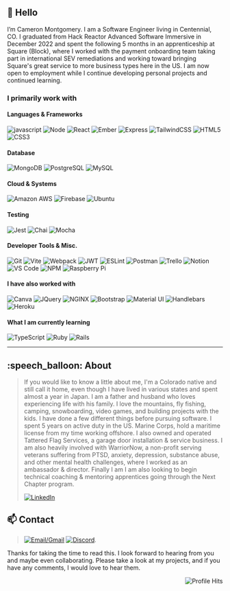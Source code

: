 <h2>👋 Hello</h2>
I’m Cameron Montgomery. I am a Software Engineer living in Centennial, CO. I graduated from Hack Reactor Advanced Software Immersive in December 2022 and spent the following 5 months in an apprenticeship at Square (Block), where I worked with the payment onboarding team taking part in international SEV remediations and working toward bringing Square's great service to more business types here in the US. I am now open to employment while I continue developing personal projects and continued learning.

### I primarily work with

<h4>Languages & Frameworks</h4>

<img src="https://img.shields.io/badge/JavaScript-323330?style=for-the-badge&logo=javascript&logoColor=F7DF1E" alt="javascript"/> <img src="https://img.shields.io/badge/Node.js-339933?style=for-the-badge&logo=nodedotjs&logoColor=white" alt="Node"/> <img src="https://img.shields.io/badge/React-20232A?style=for-the-badge&logo=react&logoColor=61DAFB" alt="React"/> 
![Ember](https://img.shields.io/badge/ember-1C1E24?style=for-the-badge&logo=ember.js&logoColor=#D04A37)
<img src="https://img.shields.io/badge/Express.js-000000?style=for-the-badge&logo=express&logoColor=white" alt="Express"/> <img src="https://img.shields.io/badge/Tailwind_CSS-38B2AC?style=for-the-badge&logo=tailwind-css&logoColor=white" alt="TailwindCSS"/> <img src="https://img.shields.io/badge/HTML5-E34F26?style=for-the-badge&logo=html5&logoColor=white" alt="HTML5"/> <img src="https://img.shields.io/badge/CSS3-1572B6?style=for-the-badge&logo=css3&logoColor=white" alt="CSS3"/>

<h4>Database</h4>

<img src="https://img.shields.io/badge/MongoDB-4EA94B?style=for-the-badge&logo=mongodb&logoColor=white" alt="MongoDB"/> <img src="https://img.shields.io/badge/PostgreSQL-316192?style=for-the-badge&logo=postgresql&logoColor=white" alt="PostgreSQL"/> <img src="https://img.shields.io/badge/MySQL-005C84?style=for-the-badge&logo=mysql&logoColor=white" alt="MySQL"/>

<h4>Cloud & Systems</h4>

<img src="https://img.shields.io/badge/Amazon_AWS-FF9900?style=for-the-badge&logo=amazonaws&logoColor=white" alt="Amazon AWS"/> <img src="https://img.shields.io/badge/firebase-ffca28?style=for-the-badge&logo=firebase&logoColor=black" alt="Firebase"/> <img src="https://img.shields.io/badge/Ubuntu-E95420?style=for-the-badge&logo=ubuntu&logoColor=white" alt="Ubuntu"/>

<h4>Testing</h4>

<img src="https://img.shields.io/badge/Jest-C21325?style=for-the-badge&logo=jest&logoColor=white" alt="Jest"/> <img src="https://img.shields.io/badge/chai-A30701?style=for-the-badge&logo=chai&logoColor=white" alt="Chai"/> <img src="https://img.shields.io/badge/Mocha-8D6748?style=for-the-badge&logo=Mocha&logoColor=white" alt="Mocha"/>

<h4>Developer Tools & Misc.</h4>

<img src="https://img.shields.io/badge/GIT-E44C30?style=for-the-badge&logo=git&logoColor=white" alt="Git"/> <img src="https://img.shields.io/badge/Vite-B73BFE?style=for-the-badge&logo=vite&logoColor=FFD62E" alt="Vite"/> <img src="https://img.shields.io/badge/Webpack-8DD6F9?style=for-the-badge&logo=Webpack&logoColor=white" alt="Webpack"/> <img src="https://img.shields.io/badge/JWT-000000?style=for-the-badge&logo=JSON%20web%20tokens&logoColor=white" alt="JWT"/> <img src="https://img.shields.io/badge/eslint-3A33D1?style=for-the-badge&logo=eslint&logoColor=white" alt="ESLint"/> <img src="https://img.shields.io/badge/Postman-FF6C37?style=for-the-badge&logo=Postman&logoColor=white" alt="Postman"/> <img src="https://img.shields.io/badge/Trello-0052CC?style=for-the-badge&logo=trello&logoColor=white" alt="Trello"/> <img src="https://img.shields.io/badge/Notion-000000?style=for-the-badge&logo=notion&logoColor=white" alt="Notion"/> <img src="https://img.shields.io/badge/VSCode-0078D4?style=for-the-badge&logo=visual%20studio%20code&logoColor=white" alt="VS Code"/> <img src="https://img.shields.io/badge/npm-CB3837?style=for-the-badge&logo=npm&logoColor=white" alt="NPM"/> <img src="https://img.shields.io/badge/Raspberry%20Pi-A22846?style=for-the-badge&logo=Raspberry%20Pi&logoColor=white" alt="Raspberry Pi"/>

<h4>I have also worked with</h4>

<img src="https://img.shields.io/badge/Canva-%2300C4CC.svg?&style=for-the-badge&logo=Canva&logoColor=white" alt="Canva"/> <img src="https://img.shields.io/badge/jQuery-0769AD?style=for-the-badge&logo=jquery&logoColor=white" alt="JQuery"/> <img src="https://img.shields.io/badge/Nginx-009639?style=for-the-badge&logo=nginx&logoColor=white" alt="NGINX"/> <img src="https://img.shields.io/badge/Bootstrap-563D7C?style=for-the-badge&logo=bootstrap&logoColor=white" alt="Bootstrap"/> <img src="https://img.shields.io/badge/Material%20UI-007FFF?style=for-the-badge&logo=mui&logoColor=white" alt="Material UI"/> <img src="https://img.shields.io/badge/Handlebars.js-f0772b?style=for-the-badge&logo=handlebarsdotjs&logoColor=black" alt="Handlebars"/> <img src="https://img.shields.io/badge/Heroku-430098?style=for-the-badge&logo=heroku&logoColor=white" alt="Heroku"/>

#### What I am currently learning
![TypeScript](https://img.shields.io/badge/typescript-%23007ACC.svg?style=for-the-badge&logo=typescript&logoColor=white)
![Ruby](https://img.shields.io/badge/ruby-%23CC342D.svg?style=for-the-badge&logo=ruby&logoColor=white)
![Rails](https://img.shields.io/badge/rails-%23CC0000.svg?style=for-the-badge&logo=ruby-on-rails&logoColor=white)
<hr>

<h2>:speech_balloon: About</h2> 

>If you would like to know a little about me, I'm a Colorado native and still call it home, even though I have lived in various states and spent almost a year in Japan. I am a father and husband who loves experiencing life with his family. I love the mountains, fly fishing, camping, snowboarding, video games, and building projects with the kids. I have done a few different things before pursuing software. I spent 5 years on active duty in the US. Marine Corps, hold a maritime license from my time working offshore. I also owned and operated Tattered Flag Services, a garage door installation & service business. I am also heavily involved with WarriorNow, a non-profit serving veterans suffering from PTSD, anxiety, depression, substance abuse, and other mental health challenges, where I worked as an ambassador & director. Finally I am  I am also looking to begin technical coaching & mentoring apprentices going through the Next Chapter program.
>
> [![LinkedIn](https://img.shields.io/badge/LinkedIn-0077B5?style=for-the-badge&logo=linkedin&logoColor=white)](https://www.linkedin.com/in/cammontgomery)

<h2>📫 Contact</h2> 

>[![Email/Gmail](https://img.shields.io/badge/Gmail-D14836?style=for-the-badge&logo=gmail&logoColor=white)](mailto:cmontgomery@montgomeryfe.com) [![Discord](https://img.shields.io/badge/Discord-5865F2?style=for-the-badge&logo=discord&logoColor=white)](https://www.discordapp.com/users/1046924165787156581). 
> <br>


Thanks for taking the time to read this. I look forward to hearing from you and maybe even collaborating. Please take a look at my projects, and if you have any comments, I would love to hear them.

<img src="https://hits.seeyoufarm.com/api/count/incr/badge.svg?url=https%3A%2F%2Fgithub.com%2F{TribalAsh}1212%2Fhit-counter" alt="Profile Hits" align="right"/>
